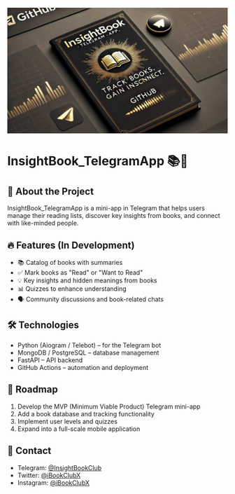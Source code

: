 ![InsightBook](https://github.com/raphaelka22/InsightBook_TelegramApp/blob/main/photo_2025-02-22_16-50-24.jpg)
# InsightBook_TelegramApp 📚🚀

## 📖 About the Project  
InsightBook_TelegramApp is a mini-app in Telegram that helps users manage their reading lists, discover key insights from books, and connect with like-minded people.  

## 🔥 Features (In Development)  
- 📚 Catalog of books with summaries  
- ✅ Mark books as "Read" or "Want to Read"  
- 💡 Key insights and hidden meanings from books  
- 📊 Quizzes to enhance understanding  
- 🗣 Community discussions and book-related chats  

## 🛠 Technologies  
- Python (Aiogram / Telebot) – for the Telegram bot  
- MongoDB / PostgreSQL – database management  
- FastAPI – API backend  
- GitHub Actions – automation and deployment  

## 🚀 Roadmap  
1. Develop the MVP (Minimum Viable Product) Telegram mini-app  
2. Add a book database and tracking functionality  
3. Implement user levels and quizzes  
4. Expand into a full-scale mobile application  

## 📢 Contact  
- Telegram: [@InsightBookClub](https://t.me/InsightBookClub)  
- Twitter: [@iBookClubX](https://twitter.com/iBookClubX)  
- Instagram: [@iBookClubX](https://instagram.com/iBookClubX)  
